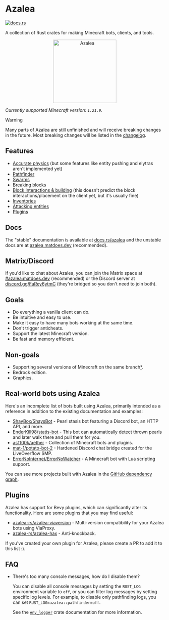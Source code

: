 # Azalea

[![docs.rs](https://img.shields.io/docsrs/azalea)](https://docs.rs/azalea)

A collection of Rust crates for making Minecraft bots, clients, and tools.

<p align="center">
    <img src="https://github.com/azalea-rs/azalea/assets/27899617/b98a42df-5cf0-4d1f-ae7c-ecca333e3cab" alt="Azalea" height="200">
</p>

<!-- The line below is automatically read and updated by the migrate script, so don't change it manually. -->

_Currently supported Minecraft version: `1.21.9`._

> [!WARNING]
> Many parts of Azalea are still unfinished and will receive breaking changes in the future. Most breaking changes will be listed in the [changelog](CHANGELOG.md).

## Features

- [Accurate physics](https://github.com/azalea-rs/azalea/blob/main/azalea-physics/src/lib.rs) (but some features like entity pushing and elytras aren't implemented yet)
- [Pathfinder](https://azalea.matdoes.dev/azalea/pathfinder/index.html)
- [Swarms](https://azalea.matdoes.dev/azalea/swarm/index.html)
- [Breaking blocks](https://azalea.matdoes.dev/azalea/struct.Client.html#method.mine)
- [Block interactions & building](https://azalea.matdoes.dev/azalea/struct.Client.html#method.block_interact) (this doesn't predict the block interactions/placement on the client yet, but it's usually fine)
- [Inventories](https://azalea.matdoes.dev/azalea/struct.Client.html#impl-ContainerClientExt-for-Client)
- [Attacking entities](https://azalea.matdoes.dev/azalea/struct.Client.html#method.attack)
- [Plugins](#plugins)

## Docs

The "stable" documentation is available at [docs.rs/azalea](https://docs.rs/azalea) and the unstable docs are at [azalea.matdoes.dev](https://azalea.matdoes.dev) (recommended).

## Matrix/Discord

If you'd like to chat about Azalea, you can join the Matrix space at [#azalea:matdoes.dev](https://matrix.to/#/#azalea:matdoes.dev) (recommended) or the Discord server at [discord.gg/FaRey6ytmC](https://discord.gg/FaRey6ytmC) (they're bridged so you don't need to join both).

## Goals

- Do everything a vanilla client can do.
- Be intuitive and easy to use.
- Make it easy to have many bots working at the same time.
- Don't trigger anticheats.
- Support the latest Minecraft version.
- Be fast and memory efficient.

## Non-goals

- Supporting several versions of Minecraft on the same branch[\*](https://github.com/azalea-rs/azalea-viaversion).
- Bedrock edition.
- Graphics.

## Real-world bots using Azalea

Here's an incomplete list of bots built using Azalea, primarily intended as a reference in addition to the existing documentation and examples:

- [ShayBox/ShaysBot](https://github.com/ShayBox/ShaysBot) - Pearl stasis bot featuring a Discord bot, an HTTP API, and more.
- [EnderKill98/statis-bot](https://github.com/EnderKill98/stasis-bot) - This bot can automatically detect thrown pearls and later walk there and pull them for you.
- [as1100k/aether](https://github.com/as1100k/aether) - Collection of Minecraft bots and plugins.
- [mat-1/potato-bot-2](https://github.com/mat-1/potato-bot-2) - Hardened Discord chat bridge created for the LiveOverflow SMP.
- [ErrorNoInternet/ErrorNoWatcher](https://github.com/ErrorNoInternet/ErrorNoWatcher) - A Minecraft bot with Lua scripting support.

You can see more projects built with Azalea in the [GitHub dependency graph](https://github.com/azalea-rs/azalea/network/dependents).

## Plugins

Azalea has support for Bevy plugins, which can significantly alter its functionality. Here are some plugins that you may find useful:

- [azalea-rs/azalea-viaversion](https://github.com/azalea-rs/azalea-viaversion) - Multi-version compatibility for your Azalea bots using ViaProxy.
- [azalea-rs/azalea-hax](https://github.com/azalea-rs/azalea-hax) - Anti-knockback.

If you've created your own plugin for Azalea, please create a PR to add it to this list :).

## FAQ

- There's too many console messages, how do I disable them?

  You can disable all console messages by setting the `RUST_LOG` environment variable to `off`, or you can filter log messages by setting specific log levels. For example, to disable only pathfinding logs, you can set `RUST_LOG=azalea::pathfinder=off`.

  See the [`env_logger`](https://docs.rs/env_logger/latest/env_logger/) crate documentation for more information.

